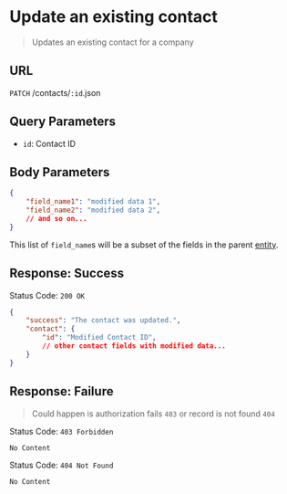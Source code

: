 # Update an existing contact
> Updates an existing contact for a company

## URL
`PATCH` /contacts/`:id`.json

## Query Parameters
* `id`: Contact ID  

## Body Parameters
```json
{
    "field_name1": "modified data 1",
    "field_name2": "modified data 2",
    // and so on...
}
```
This list of `field_name`s will be a subset of the fields in the parent [entity](./index.md).

## Response: Success
Status Code: `200 OK`
```json
{
    "success": "The contact was updated.",
    "contact": {
        "id": "Modified Contact ID",
        // other contact fields with modified data...
    }
}
```

## Response: Failure
> Could happen is authorization fails `403` or record is not found `404`

Status Code: `403 Forbidden`
```
No Content
```

Status Code: `404 Not Found`
```
No Content
```